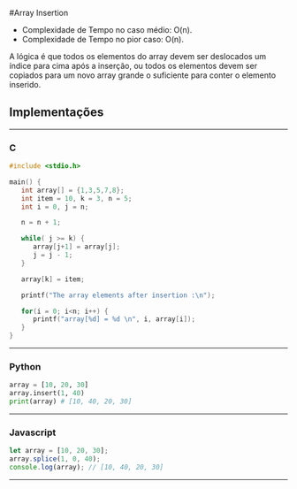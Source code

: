 #Array Insertion

- Complexidade de Tempo no caso médio: O(n).
- Complexidade de Tempo no pior caso: O(n).

A lógica é que todos os elementos do array devem ser deslocados um índice para cima após a inserção, ou todos os elementos devem ser copiados para um novo array grande o suficiente para conter o elemento inserido.

## Implementações

---

### C

```c
#include <stdio.h>

main() {
   int array[] = {1,3,5,7,8};
   int item = 10, k = 3, n = 5;
   int i = 0, j = n;

   n = n + 1;

   while( j >= k) {
      array[j+1] = array[j];
      j = j - 1;
   }

   array[k] = item;

   printf("The array elements after insertion :\n");

   for(i = 0; i<n; i++) {
      printf("array[%d] = %d \n", i, array[i]);
   }
}
```

---

### Python

```python
array = [10, 20, 30]
array.insert(1, 40)
print(array) # [10, 40, 20, 30]
```

---

### Javascript

```javascript
let array = [10, 20, 30];
array.splice(1, 0, 40);
console.log(array); // [10, 40, 20, 30]
```

---
